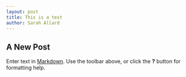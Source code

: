 ```yaml
---
layout: post
title: This is a test
author: Sarah Allard
---
```


## A New Post

Enter text in [Markdown](http://daringfireball.net/projects/markdown/). Use the toolbar above, or click the **?** button for formatting help.
